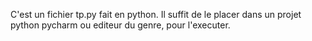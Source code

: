 C'est un fichier tp.py fait en python. Il suffit de le placer dans un projet python pycharm ou editeur du genre, pour l'executer. 
